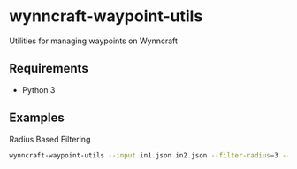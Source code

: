 # wynncraft-waypoint-utils
Utilities for managing waypoints on Wynncraft

## Requirements
- Python 3

## Examples

Radius Based Filtering
```bash
wynncraft-waypoint-utils --input in1.json in2.json --filter-radius=3 --output out.json
```
